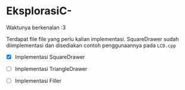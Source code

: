 # EksplorasiC-
Waktunya berkenalan :3

Terdapat file file yang perlu kalian implementasi. SquareDrawer sudah diimplementasi dan disediakan contoh penggunaannya pada `LCD.cpp`

- [x] Implementasi SquareDrawer
- [ ] Implementasi TriangleDrawer
- [ ] Implementasi Filler

